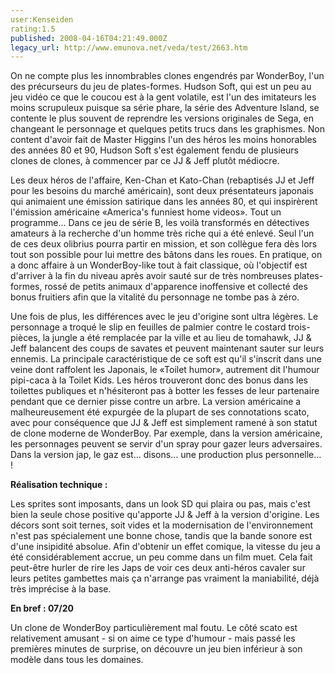 ```yaml
---
user:Kenseiden
rating:1.5
published: 2008-04-16T04:21:49.000Z
legacy_url: http://www.emunova.net/veda/test/2663.htm
---
```

On ne compte plus les innombrables clones engendrés par WonderBoy, l'un des précurseurs du jeu de plates-formes. Hudson Soft, qui est un peu au jeu vidéo ce que le coucou est à la gent volatile, est l'un des imitateurs les moins scrupuleux puisque sa série phare, la série des Adventure Island, se contente le plus souvent de reprendre les versions originales de Sega, en changeant le personnage et quelques petits trucs dans les graphismes. Non content d'avoir fait de Master Higgins l'un des héros les moins honorables des années 80 et 90, Hudson Soft s'est également fendu de plusieurs clones de clones, à commencer par ce JJ & Jeff plutôt médiocre.  

  

Les deux héros de l'affaire, Ken-Chan et Kato-Chan (rebaptisés JJ et Jeff pour les besoins du marché américain), sont deux présentateurs japonais qui animaient une émission satirique dans les années 80, et qui inspirèrent l'émission américaine «America's funniest home videos». Tout un programme... Dans ce jeu de série B, les voilà transformés en détectives amateurs à la recherche d'un homme très riche qui a été enlevé. Seul l'un de ces deux olibrius pourra partir en mission, et son collègue fera dès lors tout son possible pour lui mettre des bâtons dans les roues. En pratique, on a donc affaire à un WonderBoy-like tout à fait classique, où l'objectif est d'arriver à la fin du niveau après avoir sauté sur de très nombreuses plates-formes, rossé de petits animaux d'apparence inoffensive et collecté des bonus fruitiers afin que la vitalité du personnage ne tombe pas à zéro.  

  

Une fois de plus, les différences avec le jeu d'origine sont ultra légères. Le personnage a troqué le slip en feuilles de palmier contre le costard trois-pièces, la jungle a été remplacée par la ville et au lieu de tomahawk, JJ & Jeff balancent des coups de savates et peuvent maintenant sauter sur leurs ennemis. La principale caractéristique de ce soft est qu'il s'inscrit dans une veine dont raffolent les Japonais, le «Toilet humor», autrement dit l'humour pipi-caca à la Toilet Kids. Les héros trouveront donc des bonus dans les toilettes publiques et n'hésiteront pas à botter les fesses de leur partenaire pendant que ce dernier pisse contre un arbre. La version américaine a malheureusement été expurgée de la plupart de ses connotations scato, avec pour conséquence que JJ & Jeff est simplement ramené à son statut de clone moderne de WonderBoy. Par exemple, dans la version américaine, les personnages peuvent se servir d'un spray pour gazer leurs adversaires. Dans la version jap, le gaz est... disons... une production plus personnelle... !  

  

**Réalisation technique :**   

Les sprites sont imposants, dans un look SD qui plaira ou pas, mais c'est bien la seule chose positive qu'apporte JJ & Jeff à la version d'origine. Les décors sont soit ternes, soit vides et la modernisation de l'environnement n'est pas spécialement une bonne chose, tandis que la bande sonore est d'une insipidité absolue. Afin d'obtenir un effet comique, la vitesse du jeu a été considérablement accrue, un peu comme dans un film muet. Cela fait peut-être hurler de rire les Japs de voir ces deux anti-héros cavaler sur leurs petites gambettes mais ça n'arrange pas vraiment la maniabilité, déjà très imprécise à la base.  

  

**En bref : 07/20**   

Un clone de WonderBoy particulièrement mal foutu. Le côté scato est relativement amusant - si on aime ce type d'humour - mais passé les premières minutes de surprise, on découvre un jeu bien inférieur à son modèle dans tous les domaines.